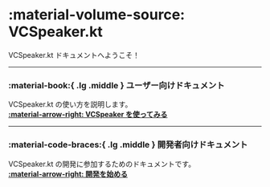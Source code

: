 # :material-volume-source: VCSpeaker.kt

VCSpeaker.kt ドキュメントへようこそ！

---

### :material-book:{ .lg .middle } __ユーザー向けドキュメント__

VCSpeaker.kt の使い方を説明します。  
[__:material-arrow-right: VCSpeaker を使ってみる__](./for-users)

---

### :material-code-braces:{ .lg .middle } __開発者向けドキュメント__

VCSpeaker.kt の開発に参加するためのドキュメントです。  
[__:material-arrow-right: 開発を始める__](./for-developers)  
